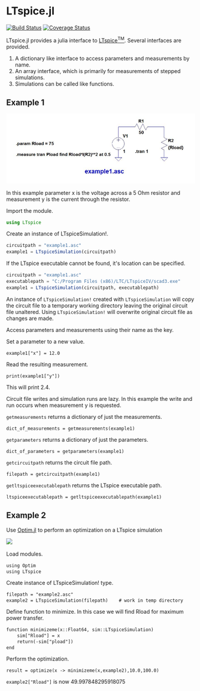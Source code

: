 # LTspice.jl

[![Build Status](https://travis-ci.org/cstook/LTspice.jl.svg?branch=master)](https://travis-ci.org/cstook/LTspice.jl)
[![Coverage Status](https://coveralls.io/repos/cstook/LTspice.jl/badge.svg?branch=v0r4_working&service=github)](https://coveralls.io/github/cstook/LTspice.jl?branch=v0r4_working)

LTspice.jl provides a julia interface to [LTspice<sup>TM</sup>](http://www.linear.com/designtools/software/#LTspice).  Several interfaces are provided.

1. A dictionary like interface to access parameters and measurements by name.
2. An array interface, which is primarily for measurements of stepped simulations.
3. Simulations can be called like functions.

## Example 1

<img src="https://github.com/cstook/LTspice.jl/blob/master/examples/example%201/example1.jpg">

In this example parameter x is the voltage across a 5 Ohm resistor and measurement y is the current through the resistor.

Import the module.
```julia
using LTspice
```

Create an instance of LTspiceSimulation!.
```julia
circuitpath = "example1.asc"
example1 = LTspiceSimulation(circuitpath)
```

If the LTspice executable cannot be found, it's location can be specified.
```julia
circuitpath = "example1.asc"
executablepath = "C:/Program Files (x86)/LTC/LTspiceIV/scad3.exe"
example1 = LTspiceSimulation(circuitpath, executablepath)
```

An instance of ```LTspiceSimulation!``` created with ```LTspiceSimulation``` will copy the circuit file to a temporary working directory leaving the original circuit file unaltered.  Using ```LTspiceSimulation!``` will overwrite original circuit file as changes are made.

Access parameters and measurements using their name as the key.

Set a parameter to a new value.
```
example1["x"] = 12.0
```

Read the resulting measurement.
```
print(example1["y"])
```
This will print 2.4.

Circuit file writes and simulation runs are lazy.  In this example the write and run occurs when measurement y is requested.

```getmeasurements``` returns a dictionary of just the measurements.
```
dict_of_measurements = getmeasurements(example1)
```

```getparameters``` returns a dictionary of just the parameters.
```
dict_of_parameters = getparameters(example1)
```

```getcircuitpath``` returns the circuit file path. 
```
filepath = getcircuitpath(example1)
```

```getltspiceexecutablepath``` returns the LTspice executable path.
```
ltspiceexecutablepath = getltspiceexecutablepath(example1)
```



## Example 2

Use [Optim.jl](https://github.com/JuliaOpt/Optim.jl) to perform an optimization on a LTspice simulation

<img src="https://github.com/cstook/LTspice.jl/blob/master/examples/example%202/example2.jpg">

Load modules.
```
using Optim
using LTspice
```

Create instance of LTspiceSimulation! type.
```
filepath = "example2.asc"
example2 = LTspiceSimulation(filepath) 	  # work in temp directory
```
Define function to minimize. In this case we will find Rload for maximum power transfer.
```
function minimizeme(x::Float64, sim::LTspiceSimulation)
    sim["Rload"] = x
    return(-sim["pload"])
end
```

Perform the optimization.
```
result = optimize(x -> minimizeme(x,example2),10.0,100.0)
```

```example2["Rload"]``` is now 49.997848295918075





